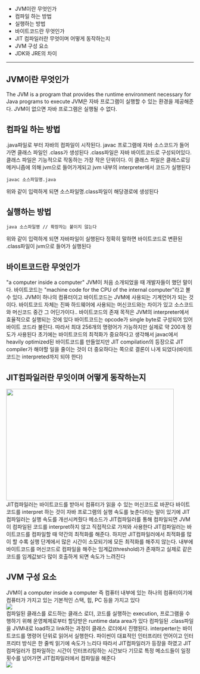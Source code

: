 * JVM이란 무엇인가
* 컴파일 하는 방법
* 실행하는 방법
* 바이트코드란 무엇인가
* JIT 컴파일러란 무엇이며 어떻게 동작하는지
* JVM 구성 요소
* JDK와 JRE의 차이
__________

## JVM이란 무엇인가
The JVM is a program that provides the runtime environment necessary for Java programs to execute
JVM은 자바 프로그램이 실행할 수 있는 환경을 제공해준다. JVM이 없으면 자바 프로그램은 실행될 수 없다.

## 컴파일 하는 방법
.java파일로 부터 자바의 컴파일이 시작된다. javac 프로그램에 자바 소스코드가 들어가면 클래스 파일인 .class가 생성된다
.class파일은 자바 바이트코드로 구성되어있다. 클래스 파일은 기능적으로 작동하는 가장 작은 단위이다.
이 클래스 파일은 클래스로딩 메커니즘에 의해 jvm으로 들어가게되고 jvm 내부의 interpreter에서 코드가 실행된다
```
javac 소스파일명.java
```
위와 같이 입력하게 되면 소스파일명.class파일이 해당경로에 생성된다

## 실행하는 방법
```
java 소스파일명 // 확장자는 붙이지 않는다
```
위와 같이 입력하게 되면 자바파일이 실행된다 정확히 말하면 바이트코드로 변환된 .class파일이 jvm으로 들어가 실행된다

## 바이트코드란 무엇인가
"a computer inside a computer" JVM이 처음 소개되었을 때 개발자들이 했던 말이다.
바이트코드는 "machine code for the CPU of the internal computer"라고 볼 수 있다.
JVM이 하나의 컴퓨터이고 바이트코드는 JVM에 사용되는 기계언어가 되는 것이다.
바이트코드 자체는 진짜 하드웨어에 사용되는 머신코드와는 차이가 있고 소스코드와 머신코드 중간 그 어딘가이다..
바이트코드의 존재 목적은 JVM의 interpreter에서 효율적으로 실행되는 것에 있다
바이트코드는 opcode가 single byte로 구성되어 있어 바이트 코드라 불린다. 따라서 최대 256개의 명령어가 가능하지만 실제로 약 200개 정도가 사용된다
초기에는 바이트코드의 최적화가 중요하다고 생각해서 javac에서 heavily optimized된 바이트코드를 만들었지만 JIT compilation의 등장으로
JIT compiler가 해야할 일을 줄이는 것이 더 중요하다는 쪽으로 결론이 나게 되었다(바이트코드는 interpreted까지 되야 한다)

## JIT컴파일러란 무잇이며 어떻게 동작하는지
<img src="https://blog.kakaocdn.net/dn/cHjtfE/btqxxbXAtjD/Bmr5hhVZEzpkVDYfvcEu61/img.png" width="450px" height="300px"></img><br/>
JIT컴파일러는 바이트코드를 받아서 컴퓨터가 읽을 수 있는 머신코드로 바꾼다
바이트코드를 interpret 하는 것이 자바 프로그램의 실행 속도를 늦춘다라는 말이 있기에 JIT컴파일러는 실행 속도를 개선시켜줬다
메소드가 JIT컴파일러를 통해 컴파일되면 JVM이 컴파일된 코드를 interpret하지 않고 직접적으로 가져와 사용한다
JIT컴파일러는 바이트코드를 컴파일할 때 약간의 최적화를 해준다. 하지만 JIT컴파일러에서 최적화를 많이 할 수록 실행 단계에서 많은 시간이 소모되기에
모든 최적화를 해주지 않는다.
내부에 바이트코드를 머신코드로 컴파일을 해주는 임계값(threshold)가 존재하고 실제로 같은 코드를 임계값보다 많이 호출하게 되면 속도가 느려진다

## JVM 구성 요소
JVM이 a computer inside a computer 즉 컴퓨터 내부에 있는 하나의 컴퓨터이기에 컴퓨터가 가지고 있는 기본적인 스택, 힙, PC 등을 가지고 있다
<br/><img src="https://blog.kakaocdn.net/dn/bCbjhU/btqP4lHUosS/BKeS6sZJxqSQlaCpRDr4kk/img.png"></img><br/>
컴파일된 클래스를 로드하는 클래스 로더, 코드를 실행하는 execution, 프로그램을 수행하기 위해 운영체제로부터 할당받은 runtime data area가 있다
컴파일된 .class파일을 JVM내로 load하고 link하는 과정이 클래스 로더에서 진행된다.
interperter는 바이트코드를 명령어 단위로 읽어서 실행한다. 파이썬이 대표적인 인터프리터 언어이고 인터프리터 방식은 한 줄씩 읽기에 속도가 느리다
따라서 JIT컴파일러가 등장을 하였고 JIT컴파일러가 컴파일하는 시간이 인터프리팅하는 시간보다 기므로 특정 메소드들이 일정 횟수를 넘어가면 JIT컴파일러에서 컴파일을 해준다
<br/><img src="https://img1.daumcdn.net/thumb/R1280x0/?scode=mtistory2&fname=https%3A%2F%2Fblog.kakaocdn.net%2Fdn%2FNRdcI%2FbtqQee8MSOa%2Fg0BkKjZ6hoQ4fv7obHVwm0%2Fimg.png"></img><br/>
